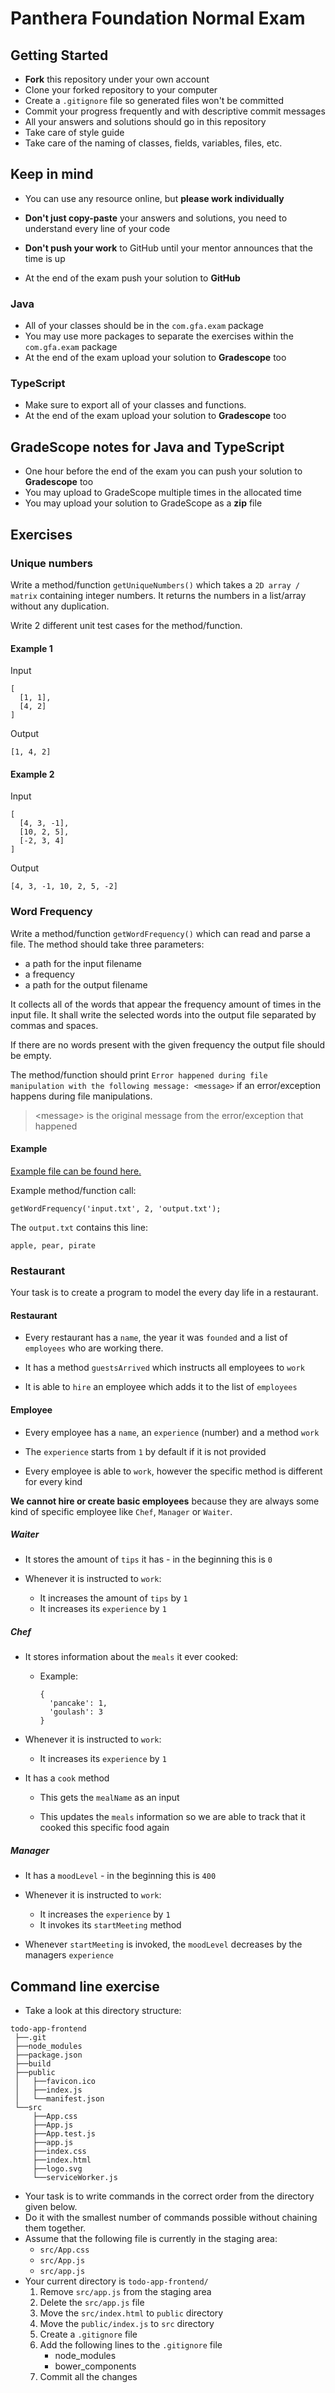 # Panthera Foundation Normal Exam

## Getting Started

- **Fork** this repository under your own account
- Clone your forked repository to your computer
- Create a `.gitignore` file so generated files won't be committed
- Commit your progress frequently and with descriptive commit messages
- All your answers and solutions should go in this repository
- Take care of style guide
- Take care of the naming of classes, fields, variables, files, etc.

## Keep in mind

- You can use any resource online, but **please work individually**

- **Don't just copy-paste** your answers and solutions,
  you need to understand every line of your code
- **Don't push your work** to GitHub until your mentor announces
  that the time is up
- At the end of the exam push your solution to **GitHub**

### Java

- All of your classes should be in the `com.gfa.exam` package
- You may use more packages to separate the exercises within the `com.gfa.exam`
  package
- At the end of the exam upload your solution to **Gradescope** too

### TypeScript

- Make sure to export all of your classes and functions.
- At the end of the exam upload your solution to **Gradescope** too

## GradeScope notes for Java and TypeScript

- One hour before the end of the exam you can push your solution to **Gradescope** too
- You may upload to GradeScope multiple times in the allocated time
- You may upload your solution to GradeScope as a **zip** file

## Exercises

### Unique numbers

Write a method/function `getUniqueNumbers()` which
takes a `2D array / matrix` containing integer numbers.
It returns the numbers in a list/array without any duplication.

Write 2 different unit test cases for the method/function.

#### Example 1

Input

```text
[
  [1, 1],
  [4, 2]
]
```

Output

```text
[1, 4, 2]
```

#### Example 2

Input

```text
[
  [4, 3, -1],
  [10, 2, 5],
  [-2, 3, 4]
]
```

Output

```text
[4, 3, -1, 10, 2, 5, -2]
```

### Word Frequency

Write a method/function `getWordFrequency()` which can read and parse a file.
The method should take three parameters:

- a path for the input filename
- a frequency
- a path for the output filename

It collects all of the words that appear the
frequency amount of times in the input file.
It shall write the selected words into the output file separated by commas and spaces.

If there are no words present with the given frequency
the output file should be empty.

The method/function should print `Error happened during file manipulation
with the following message: <message>` if an error/exception
happens during file manipulations. 

> \<message\> is the original message from the error/exception that happened

#### Example

[Example file can be found here.](../../../../../../input.txt)

Example method/function call:

```text
getWordFrequency('input.txt', 2, 'output.txt');
```

The `output.txt` contains this line:

```text
apple, pear, pirate
```

### Restaurant

Your task is to create a program to model the every day life in a restaurant.

#### Restaurant

- Every restaurant has a `name`, the year it was `founded`
  and a list of `employees` who are working there.

- It has a method `guestsArrived` which instructs all employees to `work`

- It is able to `hire` an employee which adds it to the list of `employees`

#### Employee

- Every employee has a `name`, an `experience` (number) and a method `work`

- The `experience` starts from `1` by default if it is not provided

- Every employee is able to `work`, 
  however the specific method is different for every kind

**We cannot hire or create basic employees** because they are always
some kind of specific employee like `Chef`, `Manager` or `Waiter`.

##### Waiter 

- It stores the amount of `tips` it has - in the beginning this is `0`

- Whenever it is instructed to `work`:

  - It increases the amount of `tips` by `1`
  - It increases its `experience` by `1`

##### Chef

- It stores information about the `meals` it ever cooked:
  - Example:
      ```
      {
        'pancake': 1,
        'goulash': 3
      }
      ```

- Whenever it is instructed to `work`:

  - It increases its `experience` by `1`

- It has a `cook` method

  - This gets the `mealName` as an input

  - This updates the `meals` information so 
    we are able to track that it cooked this specific food again

##### Manager

- It has a `moodLevel` - in the beginning this is `400`

- Whenever it is instructed to `work`:

  - It increases the `experience` by `1`
  - It invokes its `startMeeting` method

- Whenever `startMeeting` is invoked, the `moodLevel`
  decreases by the managers `experience`

## Command line exercise

- Take a look at this directory structure:

```text
todo-app-frontend
 ├──.git
 ├──node_modules
 ├──package.json
 ├──build
 ├──public
 │   ├──favicon.ico
 │   ├──index.js
 │   └──manifest.json
 └──src
     ├──App.css
     ├──App.js
     ├──App.test.js
     ├──app.js
     ├──index.css
     ├──index.html
     ├──logo.svg
     └──serviceWorker.js
```

- Your task is to write commands in the correct order from the directory given below.
- Do it with the smallest number of commands possible without chaining them together.
- Assume that the following file is currently in the staging area:
  - `src/App.css`
  - `src/App.js`
  - `src/app.js`
- Your current directory is `todo-app-frontend/`
  1. Remove `src/app.js` from the staging area
  1. Delete the `src/app.js` file
  1. Move the `src/index.html` to `public` directory
  1. Move the `public/index.js` to `src` directory
  1. Create a `.gitignore` file
  1. Add the following lines to the `.gitignore` file
      - node_modules
      - bower_components
  1. Commit all the changes

